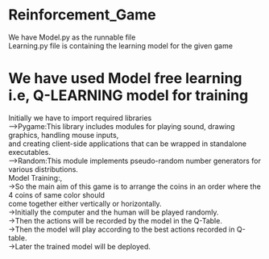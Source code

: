 # Reinforcement_Game
We have Model.py as the runnable file<br/>
Learning.py file is containing the learning model for the given game
# We have used Model free learning i.e, Q-LEARNING model for training
Initially we have to import required libraries<br/>
-->Pygame:This library includes modules for playing sound, drawing graphics, handling mouse inputs,<br/>
          and creating client-side applications that can be wrapped in standalone executables.<br/>
-->Random:This module implements pseudo-random number generators for various distributions.<br/>
Model Training:,<br/>
->So the main aim of this game is to arrange the coins in an order where the 4 coins of same color should<br/>
come together either vertically or horizontally.<br/>
->Initially the computer and the human will be played randomly.<br/>
->Then the actions will be recorded by the model in the Q-Table.<br/> 
->Then the model will play according to the best actions recorded in Q-table.<br/>
->Later the trained model will be deployed.<br/>
